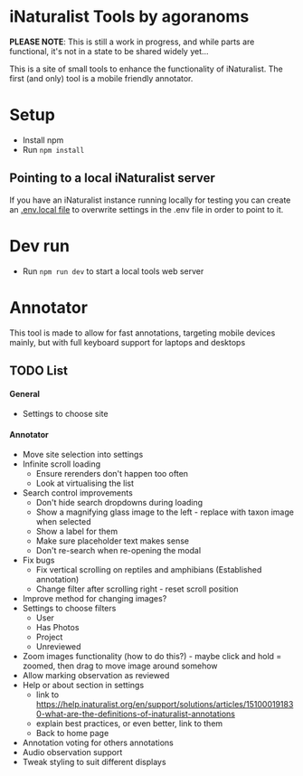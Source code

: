 # iNaturalist Tools by agoranoms
**PLEASE NOTE**: This is still a work in progress, and while parts are functional, it's not in a state to be shared widely yet...

This is a site of small tools to enhance the functionality of iNaturalist.
The first (and only) tool is a mobile friendly annotator.

# Setup
- Install npm
- Run `npm install`

## Pointing to a local iNaturalist server
If you have an iNaturalist instance running locally for testing you can create an [.env.local file](https://vite.dev/guide/env-and-mode#env-files) to overwrite settings in the .env file in order to point to it.

# Dev run
- Run `npm run dev` to start a local tools web server

# Annotator
This tool is made to allow for fast annotations, targeting mobile devices mainly, but with full keyboard support for laptops and desktops

## TODO List
#### General
- Settings to choose site

#### Annotator
- Move site selection into settings
- Infinite scroll loading
  - Ensure rerenders don't happen too often
  - Look at virtualising the list
- Search control improvements
  - Don't hide search dropdowns during loading
  - Show a magnifying glass image to the left - replace with taxon image when selected
  - Show a label for them
  - Make sure placeholder text makes sense
  - Don't re-search when re-opening the modal
- Fix bugs
  - Fix vertical scrolling on reptiles and amphibians (Established annotation)
  - Change filter after scrolling right - reset scroll position
- Improve method for changing images?
- Settings to choose filters
    - User
    - Has Photos
    - Project
    - Unreviewed
- Zoom images functionality (how to do this?) - maybe click and hold = zoomed, then drag to move image around somehow
- Allow marking observation as reviewed
- Help or about section in settings
    - link to https://help.inaturalist.org/en/support/solutions/articles/151000191830-what-are-the-definitions-of-inaturalist-annotations
    - explain best practices, or even better, link to them
    - Back to home page
- Annotation voting for others annotations
- Audio observation support
- Tweak styling to suit different displays
